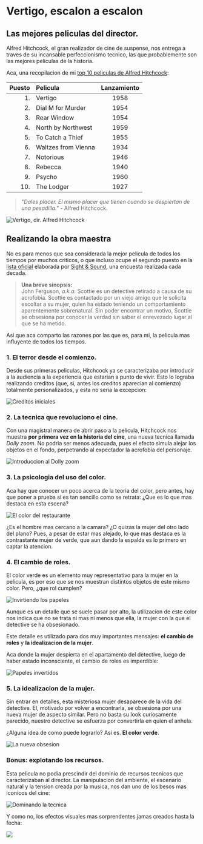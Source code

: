 # Vertigo, escalon a escalon

## Las mejores peliculas del director.

Alfred Hitchcock, el gran realizador de cine de suspense, nos entrega a traves de su incansable perfeccionismo tecnico, las que probablemente son las mejores peliculas de la historia.

Aca, una recopilacion de mi [top 10 peliculas de Alfred Hitchcock](https://letterboxd.com/imluistoledo/list/my-top-10-hitchcock/ "Sigueme en letterboxd!"):

| Puesto    | Pelicula  | Lanzamiento   |
| --:    | :--    | :--:    |
| 1.   | Vertigo   | 1958   |
| 2.   | Dial M for Murder   | 1954   |
| 3.   | Rear Window   | 1954   |
| 4.   | North by Northwest   | 1959   |
| 5.   | To Catch a Thief   | 1955   |
| 6.   | Waltzes from Vienna   | 1934   |
| 7.   | Notorious   | 1946   |
| 8.   | Rebecca   | 1940   |
| 9.   | Psycho   | 1960   |
| 10.   | The Lodger   | 1927   |

> "*Dales placer. El mismo placer que tienen cuando se despiertan de una pesadilla."* - Alfred Hitchcock.

![Vertigo, dir. Alfred Hitchcock](https://th.bing.com/th/id/OIP.ZdXlgkWEUhcXzgkS3v11KAHaEK?pid=ImgDet&rs=1)

## Realizando la obra maestra
No es para menos que sea considerada la mejor pelicula de todos los tiempos por muchos criticos, o que incluso ocupe el segundo puesto en la [lista oficial](https://www.bfi.org.uk/film/489eada8-7d7e-594c-acac-5903f43f4b85/vertigo) elaborada por [Sight & Sound](https://www.bfi.org.uk/sight-and-sound/greatest-films-all-time), una encuesta realizada cada decada.

> **Una breve sinopsis:**  
John Ferguson, *a.k.a.* Scottie es un detective retirado a causa de su acrofobia. Scottie es contactado por un viejo amigo que le solicita escoltar a su mujer, quien ha estado teniendo un comportamiento aparentemente sobrenatural. Sin poder encontrar un motivo, Scottie se obsesiona por conocer la verdad sin saber el enrevezado lugar al que se ha metido.

Asi que aca comparto las razones por las que es, para mi, la pelicula mas influyente de todos los tiempos.

### 1. El terror desde el comienzo.
Desde sus primeras peliculas, Hitchcock ya se caracterizaba por introducir a la audiencia a la experiencia que estarian a punto de vivir. Esto lo lograba realizando creditos (que, si, antes los creditos aparecian al comienzo) totalmente personalizados, y esta no seria la excepcion:

![Creditos iniciales](https://www.researchgate.net/profile/Anna-Matamala/publication/283213303/figure/fig3/AS:667815304507416@1536230984939/Opening-credits-for-Hitchcocks-Vertigo-by-Sam-Bass.png)

### 2. La tecnica que revoluciono el cine.
Con una magistral manera de abrir paso a la pelicula, Hitchcock nos muestra **por primera vez en la historia del cine**, una nueva tecnica llamada *Dolly zoom*. No podria ser menos adecuada, pues el efecto simula alejar los objetos en el fondo, perpetrando al expectador la acrofobia del personaje.

![Introduccion al Dolly zoom](https://scriptmag.com/.image/c_limit%2Ccs_srgb%2Cq_auto:good%2Cw_700/MTY3Mzc5MDI5ODM0ODY4NTI1/image-placeholder-title.png)

### 3. La psicologia del uso del color.
Aca hay que conocer un poco acerca de la teoria del color, pero antes, hay que poner a prueba si es tan sencillo como se retrata: ¿Que es lo que mas destaca en esta escena?

![El color del restaurante](https://i.pinimg.com/originals/cb/fd/98/cbfd980df91e76729b0f3552dafe6413.jpg)

¿Es el hombre mas cercano a la camara? ¿O quizas la mujer del otro lado del plano? Pues, a pesar de estar mas alejado, lo que mas destaca es la contrastante mujer de verde, que aun dando la espalda es lo primero en captar la atencion.

### 4. El cambio de roles.
El color verde es un elemento muy representativo para la mujer en la pelicula, es por eso que se nos muestran distintos objetos de este mismo color. Pero, ¿que rol cumplen?

![Invirtiendo los papeles](https://s-media-cache-ak0.pinimg.com/originals/72/51/19/725119f0801ecd3ae6ad203956a978c8.jpg)

Aunque es un detalle que se suele pasar por alto, la utilizacion de este color nos indica que no se trata ni mas ni menos que ella, la mujer con la que el detective se ha obsesionado.

Este detalle es utilizado para dos muy importantes mensajes: **el cambio de roles** y **la idealizacion de la mujer**.

Aca donde la mujer despierta en el apartamento del detective, luego de haber estado inconsciente, el cambio de roles es imperdible:

![Papeles invertidos](https://th.bing.com/th/id/R.e192f0ebb8e3e1d075e06b8735e73957?rik=yJh5kyPf8Jkwwg&pid=ImgRaw&r=0)

### 5. La idealizacion de la mujer.
Sin entrar en detalles, esta misteriosa mujer desaparece de la vida del detective. El, motivado por volver a encontrarla, se obsesiona por una nueva mujer de aspecto similar. Pero no basta su look curiosamente parecido, nuestro detective se esfuerza por convertirla en quien el anhela.

¿Alguna idea de como puede lograrlo? Asi es. **El color verde**.

![La nueva obsesion](https://th.bing.com/th/id/OIP.1C3ybg4YapwzVNO0uOe-kQHaDt?pid=ImgDet&rs=1)

### Bonus: explotando los recursos.
Esta pelicula no podia prescindir del dominio de recursos tecnicos que caracterizaban al director. La manipulacion del ambiente, el escenario natural y la tension creada por la musica, nos dan uno de los besos mas iconicos del cine:

![Dominando la tecnica](https://th.bing.com/th/id/OIP.4Jx9ozHJfBIszsSM5kODmAHaEA?pid=ImgDet&rs=1)

Y como no, los efectos visuales mas sorprendentes jamas creados hasta la fecha:

![](https://2.bp.blogspot.com/-basxk2YRPWY/T1rddLYlqXI/AAAAAAAACaU/Ut1QDXNdMwU/s1600/Hitchcock+vertigo+1958.jpg)